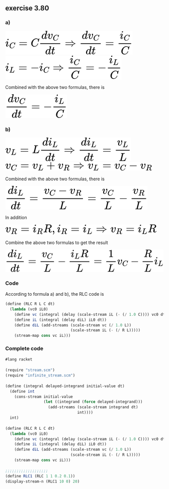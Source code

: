 ## exercise 3.80

### a)

<!-- $i_{C}=C\frac{dv_{C}}{dt}\Rightarrow\frac{dv_{C}}{dt}=\frac{i_{C}}{C}$ -->

<img src="exercise_3_80_a.svg"/>

<!-- $i_{L}=-i_{C}\Rightarrow\frac{i_{C}}{C}=-\frac{i_{L}}{C}$ -->

<img src="exercise_3_80_b.svg"/>

Combined with the above two formulas, there is

<!-- $\frac{dv_{C}}{dt}=-\frac{i_{L}}{C}$ -->

<img src="exercise_3_80_c.svg"/>

### b)

<!-- $v_{L}=L\frac{di_{L}}{dt}\Rightarrow\frac{di_{L}}{dt}=\frac{v_{L}}{L}$ -->

<img src="exercise_3_80_d.svg"/>

<!-- $v_{C}=v_{L}+v_{R}\Rightarrow v_{L}=v_{C}-v_{R}$ -->

<img src="exercise_3_80_e.svg"/>

Combined with the above two formulas, there is

<!-- $\frac{di_{L}}{dt}=\frac{v_{C}-v_{R}}{L}=\frac{v_{C}}{L}-\frac{v_{R}}{L}$ -->

<img src="exercise_3_80_f.svg"/>

In addition

<!-- $v_{R}=i_{R}R, i_{R}=i_{L}\Rightarrow v_{R}=i_{L}R$ -->

<img src="exercise_3_80_g.svg"/>

Combine the above two formulas to get the result

<!-- $\frac{di_{L}}{dt}=\frac{v_{C}}{L}-\frac{i_{L}R}{L}=\frac{1}{L}v_{C}-\frac{R}{L}i_{L}$ -->

<img src="exercise_3_80_h.svg"/>

### Code

According to formula a) and b), the RLC code is

``` Scheme
(define (RLC R L C dt)
  (lambda (vc0 iL0)
    (define vc (integral (delay (scale-stream iL (- (/ 1.0 C)))) vc0 dt))
    (define iL (integral (delay diL) iL0 dt))
    (define diL (add-streams (scale-stream vc (/ 1.0 L))
                             (scale-stream iL (- (/ R L)))))
    (stream-map cons vc iL)))
```


### Complete code
```Scheme
#lang racket

(require "stream.scm")
(require "infinite_stream.scm")

(define (integral delayed-integrand initial-value dt)
  (define int
    (cons-stream initial-value
                 (let ((integrand (force delayed-integrand)))
                   (add-streams (scale-stream integrand dt)
                                int))))
  int)

(define (RLC R L C dt)
  (lambda (vc0 iL0)
    (define vc (integral (delay (scale-stream iL (- (/ 1.0 C)))) vc0 dt))
    (define iL (integral (delay diL) iL0 dt))
    (define diL (add-streams (scale-stream vc (/ 1.0 L))
                             (scale-stream iL (- (/ R L)))))
    (stream-map cons vc iL)))

;;;;;;;;;;;;;;;;;;;
(define RLC1 (RLC 1 1 0.2 0.1))
(display-stream-n (RLC1 10 0) 20)
```
